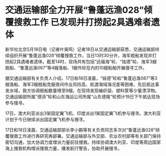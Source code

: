 # 交通运输部全力开展“鲁蓬远渔028”倾覆搜救工作 已发现并打捞起2具遇难者遗体

新华社北京5月18日电（记者叶昊鸣）记者18日从交通运输部获悉，交通运输部持续组织开展“鲁蓬远渔028”倾覆搜救工作，当日13时30分许，海军舰船发现并打捞起2具遇难者遗体。截至14时，现场共有包括“远福海”轮、“铭德”轮、海军3艘舰船、“鲁蓬远渔087”等4艘渔船、1艘外轮在内的10艘船舶开展搜寻工作。

据交通运输部有关负责人介绍，17日和18日凌晨，“铭德”轮和“鲁蓬远渔087”等3艘渔船、海军3艘舰船克服夜间作业风险高、航渡海域海况差等困难，先后抵达事发水域，我方协调舰船数量增至9艘。在现场发现编织袋、塑料筐等少量漂浮物。交通运输部所属“德添”轮和山东海运公司所属“山东德隆”轮预计19日下午抵达现场参与搜寻。

17日，澳大利亚派出3架固定翼飞机、印度派出1架固定翼飞机参与搜寻。澳大利亚计划于今日继续派出固定翼飞机参与搜寻。

17日和18日凌晨，交通运输部部长李小鹏等有关负责同志多次对“鲁蓬远渔028”倾覆搜救工作进行再研究再部署。交通运输部与外交部、农业农村部等有关部门保持密切沟通，加大协调力度增派力量前往搜救。持续协调澳大利亚、印度等周边国家海上搜救机构增派搜救力量，播发航行警告，协助开展搜寻。

